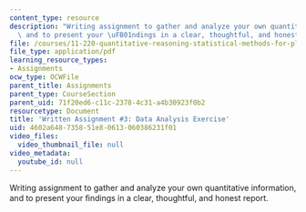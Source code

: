 ```yaml
---
content_type: resource
description: "Writing assignment to gather and analyze your own quantitative information,\
  \ and to present your \uFB01ndings in a clear, thoughtful, and honest report."
file: /courses/11-220-quantitative-reasoning-statistical-methods-for-planners-i-spring-2009/4602a648735851e80613060386231f01_MIT11_220s09_assn03_QR_Written_3.pdf
file_type: application/pdf
learning_resource_types:
- Assignments
ocw_type: OCWFile
parent_title: Assignments
parent_type: CourseSection
parent_uid: 71f20ed6-c11c-2378-4c31-a4b30923f0b2
resourcetype: Document
title: 'Written Assignment #3: Data Analysis Exercise'
uid: 4602a648-7358-51e8-0613-060386231f01
video_files:
  video_thumbnail_file: null
video_metadata:
  youtube_id: null
---
```

Writing assignment to gather and analyze your own quantitative information, and to present your ﬁndings in a clear, thoughtful, and honest report.

